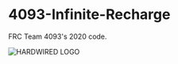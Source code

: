﻿# 4093-Infinite-Recharge
FRC Team 4093's 2020 code.

![HARDWIRED LOGO](http://frc4093.com/wp-content/uploads/2018/12/robologo.png)
